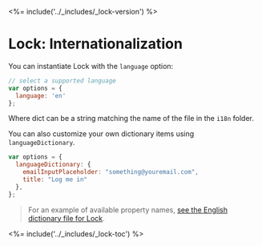 
<%= include('../_includes/_lock-version') %>

# Lock: Internationalization

You can instantiate Lock with the `language` option:

```js
// select a supported language
var options = {
  language: 'en'
};
```

Where dict can be a string matching the name of the file in the `i18n` folder.

You can also customize your own dictionary items using `languageDictionary`.

```js
var options = {
  languageDictionary: {
    emailInputPlaceholder: "something@youremail.com",
    title: "Log me in"
  },
};
```

> For an example of available property names, [see the English dictionary file for Lock](https://github.com/auth0/lock/blob/master/src/i18n/en.js).

<%= include('../_includes/_lock-toc') %>